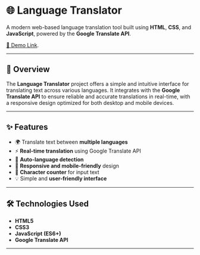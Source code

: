 # 🌐 Language Translator

A modern web-based language translation tool built using **HTML**, **CSS**, and **JavaScript**, powered by the **Google Translate API**.

[🔗 Demo Link](https://language-translator-git-main-prachi-s-projects-8ba2270c.vercel.app/).

---

## 📖 Overview

The **Language Translator** project offers a simple and intuitive interface for translating text across various languages. 
It integrates with the **Google Translate API** to ensure reliable and accurate translations in real-time, with a responsive 
design optimized for both desktop and mobile devices.

---

## ✨ Features

- 🌍 Translate text between **multiple languages**
- ⚡ **Real-time translation** using Google Translate API
- 🧠 **Auto-language detection**
- 📱 **Responsive and mobile-friendly** design
- 🔢 **Character counter** for input text
- 💡 Simple and **user-friendly interface**

---

## 🛠️ Technologies Used

- **HTML5**
- **CSS3**
- **JavaScript (ES6+)**
- **Google Translate API**

---
